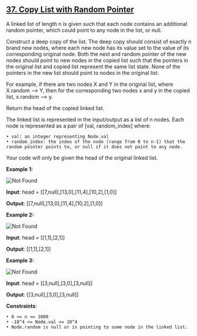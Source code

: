 <h2><a href="https://leetcode.com/problems/copy-list-with-random-pointer/description/">37. Copy List with Random Pointer</a></h2>

A linked list of length n is given such that each node contains an additional random pointer, which could point to any node in the list, or null.

Construct a deep copy of the list. The deep copy should consist of exactly n brand new nodes, where each new node has its value set to the value of its corresponding original node. Both the next and random pointer of the new nodes should point to new nodes in the copied list such that the pointers in the original list and copied list represent the same list state. None of the pointers in the new list should point to nodes in the original list.

For example, if there are two nodes X and Y in the original list, where X.random --> Y, then for the corresponding two nodes x and y in the copied list, x.random --> y.

Return the head of the copied linked list.

The linked list is represented in the input/output as a list of n nodes. Each node is represented as a pair of [val, random_index] where:

    • val: an integer representing Node.val
    • random_index: the index of the node (range from 0 to n-1) that the random pointer points to, or null if it does not point to any node.

Your code will only be given the head of the original linked list.


**Example 1:**

<img src="https://assets.leetcode.com/uploads/2019/12/18/e1.png" alt="Not Found">

**Input**: head = [[7,null],[13,0],[11,4],[10,2],[1,0]]

**Output**: [[7,null],[13,0],[11,4],[10,2],[1,0]]

**Example 2:**

<img src="https://assets.leetcode.com/uploads/2019/12/18/e2.png" alt="Not Found">

**Input**: head = [[1,1],[2,1]]

**Output**: [[1,1],[2,1]]

**Example 3:**

<img src="https://assets.leetcode.com/uploads/2019/12/18/e3.png" alt="Not Found">

**Input**: head = [[3,null],[3,0],[3,null]]

**Output**: [[3,null],[3,0],[3,null]]


**Constraints**:

    • 0 <= n <= 1000
    • -10^4 <= Node.val <= 10^4
    • Node.random is null or is pointing to some node in the linked list.